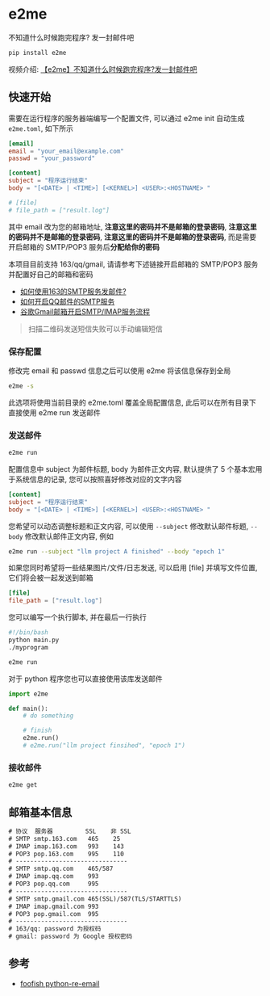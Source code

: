 # e2me

不知道什么时候跑完程序? 发一封邮件吧

```bash
pip install e2me
```

视频介绍: [【e2me】不知道什么时候跑完程序?发一封邮件吧](https://www.bilibili.com/video/BV1TstPenECo)

## 快速开始

需要在运行程序的服务器端编写一个配置文件, 可以通过 e2me init 自动生成 `e2me.toml`, 如下所示 

```toml
[email]
email = "your_email@example.com"
passwd = "your_password"

[content]
subject = "程序运行结束"
body = "[<DATE> | <TIME>] [<KERNEL>] <USER>:<HOSTNAME> "

# [file]
# file_path = ["result.log"]
```

其中 email 改为您的邮箱地址, **注意这里的密码并不是邮箱的登录密码**, **注意这里的密码并不是邮箱的登录密码**, **注意这里的密码并不是邮箱的登录密码**, 而是需要开启邮箱的 SMTP/POP3 服务后**分配给你的密码**

本项目目前支持 163/qq/gmail, 请请参考下述链接开启邮箱的 SMTP/POP3 服务并配置好自己的邮箱和密码

- [如何使用163的SMTP服务发邮件?](https://blog.csdn.net/liuyuinsdu/article/details/113878840)
- [如何开启QQ邮件的SMTP服务](https://blog.csdn.net/qq_42076902/article/details/131900459)
- [谷歌Gmail邮箱开启SMTP/IMAP服务流程](https://www.cnblogs.com/jiyuwu/p/16313476.html)

> 扫描二维码发送短信失败可以手动编辑短信

### 保存配置

修改完 email 和 passwd 信息之后可以使用 e2me 将该信息保存到全局

```bash
e2me -s
```

此选项将使用当前目录的 e2me.toml 覆盖全局配置信息, 此后可以在所有目录下直接使用 e2me run 发送邮件

### 发送邮件

```bash
e2me run
```

配置信息中 subject 为邮件标题, body 为邮件正文内容, 默认提供了 5 个基本宏用于系统信息的记录, 您可以按照喜好修改对应的文字内容

```toml
[content]
subject = "程序运行结束"
body = "[<DATE> | <TIME>] [<KERNEL>] <USER>:<HOSTNAME> "
```

您希望可以动态调整标题和正文内容, 可以使用 `--subject` 修改默认邮件标题, `--body` 修改默认邮件正文内容, 例如

```bash
e2me run --subject "llm project A finished" --body "epoch 1"
```

如果您同时希望将一些结果图片/文件/日志发送, 可以启用 [file] 并填写文件位置, 它们将会被一起发送到邮箱

```toml
[file]
file_path = ["result.log"]
```

您可以编写一个执行脚本, 并在最后一行执行

```bash
#!/bin/bash
python main.py
./myprogram

e2me run
```

对于 python 程序您也可以直接使用该库发送邮件

```python
import e2me

def main():
    # do something

    # finish
    e2me.run()
    # e2me.run("llm project finsihed", "epoch 1")
```

### 接收邮件

```bash
e2me get
```

## 邮箱基本信息

```txt
# 协议  服务器         SSL    非 SSL
# SMTP smtp.163.com   465    25
# IMAP imap.163.com   993    143
# POP3 pop.163.com    995    110
# -------------------------------
# SMTP smtp.qq.com    465/587
# IMAP imap.qq.com    993
# POP3 pop.qq.com     995
# -------------------------------
# SMTP smtp.gmail.com 465(SSL)/587(TLS/STARTTLS)
# IMAP imap.gmail.com 993
# POP3 pop.gmail.com  995
# -------------------------------
# 163/qq: password 为授权码
# gmail: password 为 Google 授权密码
```

## 参考

- [foofish python-re-email](https://foofish.net/python-re-email.html#google_vignette)